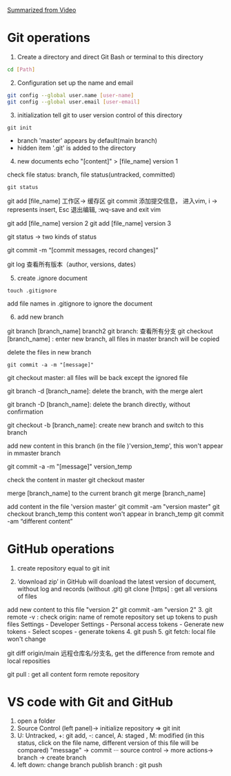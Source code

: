 [Summarized from Video](https://www.bilibili.com/video/BV1r3411F7kn/?spm_id_from=333.999.0.0)
# Git operations
1.  Create a directory and direct Git Bash or terminal to this directory
```Bash
cd [Path]
```
2.  Configuration
set up the name and email
```bash
git config --global user.name [user-name]
git config --global user.email [user-email]
```
3. initialization
tell git to user version control of this directory
```
git init
```
- branch 'master' appears by default(main branch)
- hidden item '.git' is added to the directory

4. new documents 
echo "[content]" > [file_name]          version 1

check file status: branch, file status(untracked, committed)
```
git status
```

git add [file_name] 工作区-> 缓存区
git commit 添加提交信息， 进入vim, i -> represents insert, Esc 退出编辑, :wq-save and exit vim

git add [file_name]                    version 2
git add [file_name]                       version 3

git status  -> two kinds of status

git commit -m “[commit messages, record changes]”

git log      查看所有版本（author, versions, dates）

5. create .ignore document
```
touch .gitignore
```

add file names in .gitignore to ignore the document



6. add new branch

git branch [branch_name]           branch2
git branch: 查看所有分支
git checkout [branch_name] : enter new branch, all files in master branch will be copied 

delete the files in new branch
``` add and commit
git commit -a -m "[message]"
```
git checkout master:  all files will be back except the ignored file


git branch -d [branch_name]: delete the branch, with the merge alert

git branch -D [branch_name]: delete the branch directly, without confirmation

git checkout -b [branch_name]: create new branch and switch to this branch


add new content in this branch  (in the file )'version_temp', this won't appear in mmaster branch

git commit -a -m "[message]"     version_temp


check the content in master
git checkout master


merge [branch_name] to the current branch
git merge [branch_name]

add content in the file 'version master'
git commit -am "version master"
git checkout branch_temp   this content won't appear in branch_temp
git commit -am  “different content”

# GitHub operations
1. create repository
 equal to git init 

2. ‘download zip’ in GitHub will doanload the latest version of document, without log and records (without .git) 
git clone [https] : get all versions of files


add new content to this file  "version 2"
git commit -am "version 2"
3. git remote -v : check 
origin:   name of remote repository
set up tokens to push files 
Settings - Developer Settings - Personal access tokens - Generate new tokens - Select scopes - generate tokens
4. git push
5. git fetch: local file won't change

git diff origin/main   远程仓库名/分支名, get the difference from remote and local reposities

git pull  : get all content form remote repository




# VS code with Git and GitHub
1. open a folder
2. Source Control (left panel)-> initialize repository   => git init
3. U: Untracked, +: git add, -: cancel, A: staged , M: modified (in this status, click on the file name, different version of this file will be compared)
"message" -> commit
···  source control -> more actions-> branch -> create branch 
4. left down: change branch 
publish branch : git push 

